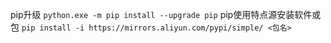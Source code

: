 
pip升级
`
python.exe -m pip install --upgrade pip
`
pip使用特点源安装软件或包
`pip install -i https://mirrors.aliyun.com/pypi/simple/ <包名>`